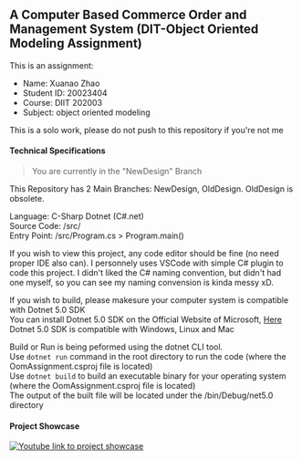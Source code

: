 A Computer Based Commerce Order and Management System (DIT-Object Oriented Modeling Assignment)
---

This is an assignment:
 - Name: Xuanao Zhao
 - Student ID: 20023404
 - Course: DIIT 202003
 - Subject: object oriented modeling

This is a solo work, please do not push to this repository if you're not me

#### Technical Specifications

> You are currently in the "NewDesign" Branch

This Repository has 2 Main Branches: NewDesign, OldDesign. OldDesign is obsolete.

Language: C-Sharp Dotnet (C#.net)  
Source Code: /src/  
Entry Point: /src/Program.cs > Program.main()  

If you wish to view this project, any code editor should be fine (no need proper IDE also can).
I personnely uses VSCode with simple C# plugin to code this project.
I didn't liked the C# naming convention, but didn't had one myself, so you can see my naming convension is kinda messy xD.

If you wish to build, please makesure your computer system is compatible with Dotnet 5.0 SDK  
You can install Dotnet 5.0 SDK on the Official Website of Microsoft, [Here](https://dotnet.microsoft.com/)  
Dotnet 5.0 SDK is compatible with Windows, Linux and Mac  

Build or Run is being peformed using the dotnet CLI tool.  
Use `dotnet run` command in the root directory to run the code (where the OomAssignment.csproj file is located)  
Use `dotnet build` to build an executable binary for your operating system (where the OomAssignment.csproj file is located)  
The output of the built file will be located under the /bin/Debug/net5.0 directory

#### Project Showcase
[![Youtube link to project showcase](https://img.youtube.com/vi/GVuRPkMKcFQ/0.jpg)](https://www.youtube.com/watch?v=GVuRPkMKcFQ)
